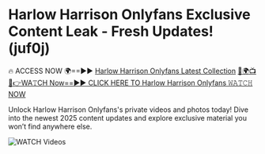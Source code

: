 # Harlow Harrison Onlyfans Exclusive Content Leak - Fresh Updates! (juf0j)

🔥 ACCESS NOW 🌍==►► <a href="https://tinyurl.com/3fjeunct" rel="nofollow">Harlow Harrison Onlyfans Latest Collection</a></h3>
[🔴🌍📺📱👉WA𝚃CH Now==►► CLICK HERE TO Harlow Harrison Onlyfans 𝚆𝙰𝚃𝙲𝙷 NOW](https://tinyurl.com/3fjeunct)

Unlock Harlow Harrison Onlyfans's private videos and photos today! Dive into the newest 2025 content updates and explore exclusive material you won’t find anywhere else.


<a href="https://tinyurl.com/3fjeunct" rel="nofollow" data-target="animated-image.originalLink"><img src="https://camo.githubusercontent.com/8a4f000d20f83aca3bf7ec5f350d767afa0574a8a352519fd8cfa583a6f93a33/68747470733a2f2f692e696d6775722e636f6d2f644a486b345a712e676966" alt="WATCH Videos" data-canonical-src="https://i.imgur.com/dJHk4Zq.gif" style="max-width: 100%; display: inline-block;" data-target="animated-image.originalImage"></a>
